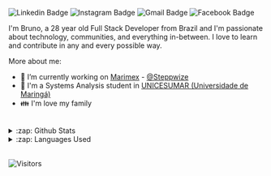 ![Linkedin Badge](https://img.shields.io/badge/-LinkedIn-blue?style=flat-square&logo=Linkedin&logoColor=white&link=https://www.linkedin.com/in/brunodejesussouza/)
![Instagram Badge](https://img.shields.io/badge/-Instagram-purple?style=flat-square&logo=Instagram&logoColor=white&link=https://www.instagram.com/brunolegitimo/)
![Gmail Badge](https://img.shields.io/badge/-souza0010@gmail.com-c14438?style=flat-square&logo=Gmail&logoColor=white&link=mailto:souza0010@gmail.com)
![Facebook Badge](https://img.shields.io/badge/-Facebook-blue?style=flat-square&logo=Facebook&logoColor=white&link=https://www.facebook.com/souza0010/)

I'm Bruno, a 28 year old Full Stack Developer from Brazil and I'm passionate about technology, communities, and everything in-between. I love to learn and contribute in any and every possible way.

More about me:
- :office: I’m currently working on [Marimex](https://www.marimex.com.br/) - [@Steppwize](https://github.com/steppwize)
- :school: I'm a Systems Analysis student in [UNICESUMAR (Universidade de Maringá)](https://www.unicesumar.edu.br/ead/)
- :family: I'm love my family
<br/>

<details>
  <summary>:zap: Github Stats</summary>
  <img src="https://github-readme-stats.vercel.app/api?username=brunosouzza&&show_icons=true&title_color=222222&icon_color=03A87C&text_color=333333&bg_color=ffffff">
</details>

<details>
  <summary>:zap: Languages Used</summary>
  <img src="https://github-readme-stats.vercel.app/api/top-langs/?username=brunosouzza&layout=compact&bg_color=ffffff&text_color=333333">
</details>
<br/>

![Visitors](https://visitor-badge.glitch.me/badge?page_id=github/brunosouzza)
